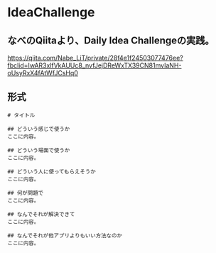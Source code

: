 # IdeaChallenge
## なべのQiitaより、Daily Idea Challengeの実践。  
https://qiita.com/Nabe_LiT/private/28f4e1f24503077476ee?fbclid=IwAR3xlfVkAUUc8_nvfJejDReWxTX39CN81mvIaNH-oUsyRxX4fAtWfJCsHq0

## 形式
```
# タイトル

## どういう感じで使うか
ここに内容。

## どういう場面で使うか
ここに内容。

## どういう人に使ってもらえそうか
ここに内容。

## 何が問題で
ここに内容。

## なんでそれが解決できて
ここに内容。

## なんでそれが他アプリよりもいい方法なのか
ここに内容。
```
